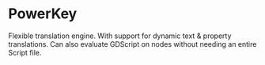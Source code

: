 # PowerKey
Flexible translation engine. With support for dynamic text & property translations. Can also evaluate GDScript on nodes without needing an entire Script file.
